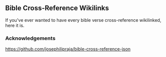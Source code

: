 ## Bible Cross-Reference Wikilinks

If you've ever wanted to have every bible verse cross-reference wikilinked, here it is.

### Acknowledgements

https://github.com/josephilipraja/bible-cross-reference-json